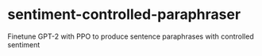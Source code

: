 # sentiment-controlled-paraphraser
Finetune GPT-2 with PPO to produce sentence paraphrases with controlled sentiment
